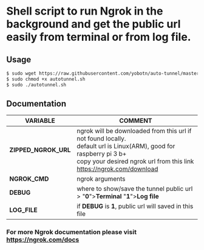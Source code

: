 # Shell script to run Ngrok in the background and get the public url easily from terminal or from log file.


## Usage
```sh
$ sudo wget https://raw.githubusercontent.com/yobotn/auto-tunnel/master/autotunnel.sh
$ sudo chmod +x autotunnel.sh
$ sudo ./autotunnel.sh
```
## Documentation
| VARIABLE | COMMENT |
| ------ | ------ |
| **ZIPPED_NGROK_URL** | ngrok will be downloaded from this url if not found locally.<br/> default url is Linux(ARM), good for raspberry pi 3 b+ <br/> copy your desired ngrok url from this link https://ngrok.com/download |
| **NGROK_CMD** | ngrok arguments |
| **DEBUG** | where to show/save the tunnel public url > "**0**">**Terminal** "**1**">**Log file** |
| **LOG_FILE** | if **DEBUG** is **1**, public url will saved in this file |

### For more Ngrok documentation please visit https://ngrok.com/docs
